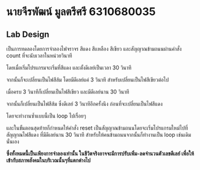 # นายจีรพัฒน์ มูลตรีศรี 6310680035
## Lab Design
เป็นการทดลองโดยการจำลองไฟจราจร สีแดง สีเเหลือง สีเขียว และสัญญาณข้ามถนนผ่านคำสั่ง count ที่จะนับเวลาในหน่วยวินาที  
  
โดยเมื่อเริ่มโปรแกรมจะเริ่มที่สีแดง และตั้งดีเลย์เป็นเวลา 30 วินาที  
  
จากนั้นก็จะเปลี่ยนเป็นไฟสีส้ม โดยมีดีเลย์แค่ 3 วินาที สำหรับเปลี่ยนเป็นไฟสีเขียวต่อไป  
  
เมื่อครบ 3 วินาทีก็เปลี่ยนเป็นไฟสีเขียว และมีดีเลย์นาน 30 วินาที  
  
จากนั้นก็เปลี่ยนเป็นไฟสีส้ม ซึ่งดีเลย์ 3 วินาทีอีกครั้งนึง ก่อนที่จะเปลี่ยนเป็นไฟสีแดง  
  
โดยจะทำงานซ้ำแบบนี้เป็น loop ไปเรื่อยๆ  
  
และในขั้นตอนสุดท้ายก็กำหนดให้คำสั่ง reset เป็นสัญญาณข้ามถนนโดยจะเริ่มโปรแกรมใหม่ไปที่สัญญาณไฟสีแดง ที่มีดีเลย์นาน 30 วินาที สำหรับให้คนข้ามถนนจากนั้นก็ทำงานเป็น loop เช่นเดิมนั่นเอง  
  
**ซึ่งทั้งหมดนี้เป็นเพียงการจำลองเท่านั้น ในชีวิตจริงอาจจะมีการปรับเพิ่ม-ลดจำนวนตัวเลขดีเลย์ เพื่อให้เข้ากับสภาพสังคมในบริเวณนั้นๆที่แตกต่างไป**
